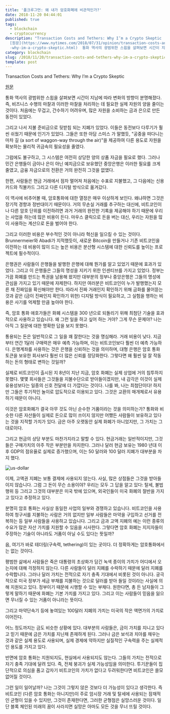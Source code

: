 ```yaml
---
title: '폴크루그먼: 왜 내가 암호화폐에 비관적인가?'
date: 2018-11-20 04:44:01
published: true
tags:
  - blockchain
  - cryptocurrency
description: "Transaction Costs and Tethers: Why I’m a Crypto Skeptic
  [원문](https://www.nytimes.com/2018/07/31/opinion/transaction-costs-and-tethers\
  -why-im-a-crypto-skeptic.html)  통화 역사의 광범위한 스윕을 살펴보면 시간이 지남에 따라 변화..."
category: blockchain
slug: /2018/11/20/transaction-costs-and-tethers-why-im-a-crypto-skeptic/
template: post
---
```


Transaction Costs and Tethers: Why I’m a Crypto Skeptic

[원문](https://www.nytimes.com/2018/07/31/opinion/transaction-costs-and-tethers-why-im-a-crypto-skeptic.html)

통화 역사의 광범위한 스윕을 살펴보면 시간이 지남에 따라 변화의 방향이 분명해졌다. 즉, 비즈니스 수행의 마찰과 이러한 마찰을 처리하는 데 필요한 실제 자원의 양을 줄이는 것이다. 처음에는 무겁고, 간수하기 어려우며, 많은 자원을 소비하는 금과 은으로 만든 동전이 있었다.

그리고 나서 지불 준비금으로 뒷받침 되는 지폐가 있었다. 이들은 동전보다 다루기가 훨씬 쉬웠기 때문에 인기가 있었다. 그들은 또한 아담 스미스 가 말했듯, "공중을 떠다니는 마차 길 (a sort of waggon-way through the air)"을 제공하여 다른 용도로 자원을 확보하는 물리적 귀금속의 필요성을 줄였다.

그럼에도 불구하고, 그 시스템은 여전히 상당한 양의 상품 자금을 필요로 했다. 그러나 민간 은행들이 금이나 은이 아닌 예치금으로 보유했던 중앙은행은 이러한 필요를 크게 줄였고, 금융 자금으로의 전환은 거의 완전히 그것을 없앴다.

한편, 사람들은 현금 거래에서 점차 멀어져 처음에는 수표로 지불했고, 그 다음에는 신용카드와 직불카드 그리고 다른 디지털 방식으로 옮겨갔다.

이 역사에 비추어볼 때, 암호통화에 대한 열정은 매우 이상하게 보인다. 왜냐하면 그것은 장기적 경향과 정반대이기 때문이다. 거의 무손실 거래를 추구하는 대신에, 비트코인이나 다른 암호 단위를 이전하려면 과거 거래의 완전한 기록을 제공해야 하기 때문에 우리는 사업을 하는데 많은 비용이 든다. 마우스 클릭으로 돈을 버는 대신, 우리는 자원을 많이 사용하는 계산으로 돈을 벌어야 한다.

그리고 이러한 비용은 부수적인 것이 아니라 혁신을 일으킬 수 있는 것이다. Brunnermeier와 Abadi가 지적했듯이, 새로운 Bitcoin을 만들거나 기존 비트코인을 이전하는 데 비용이 많이 드는 높은 비용은 분산형 시스템에 대한 신뢰도를 높이는 프로젝트에 필수적이다.

은행권은 사람들이 은행들을 발행한 은행에 대해 뭔가를 알고 있었기 때문에 효과가 있었다. 그리고 이 은행들은 그들의 명성을 지키기 위한 인센티브를 가지고 있었다. 정부는 가끔 화폐를 만드는 특권을 남용해 왔지만 대부분의 정부나 중앙은행은 그들의 명성에 관심을 가지고 있기 때문에 자제한다. 하지만 여러분은 비트코인이 누가 발행했는지 모른 채 진짜임을 확신해야만 한다. 따라서 진짜 거래인지 확인하기 위해 금화를 물어뜯는 것과 같은 (금이 진짜인지 확인하기 위한) 디지털 방식이 필요하고, 그 실험을 행하는 비용은 사기를 억제할 만큼 높아야 한다.

즉, 암호 통화 애호가들은 화폐 시스템을 300 년으로 되돌리기 위해 최첨단 기술을 효과적으로 사용하고 있습니다. 왜 그런 일을 하고 싶어 하는 거야? 그게 무슨 문제야? 나는 아직 그 질문에 대한 명확한 답을 보지 못했다.

통용되는 돈은 일반적으로 그 일을 꽤 잘한다는 것을 명심해라. 거래 비용이 낮다. 지금부터 연간 1달러 구매력은 매우 예측 가능하며, 이는 비트코인보다 훨씬 더 예측 가능하다. 은행계좌를 사용하는 것은 은행을 신뢰하는 것을 의미하며, 대형 은행은 암호 통화 토큰을 보유한 회사보다 훨씬 더 많은 신뢰를 정당화한다. 그렇다면 왜 훨씬 덜 잘 작동하는 돈의 형태로 변하는 것일까?

실제로 비트코인이 출시된 지 8년이 지난 지금, 암호 화폐는 실제 상업에 거의 침투하지 못했다. 몇몇 회사들은 그것들을 지불수단으로 받아들이겠지만, 내 감각은 이것이 실제 유용성보다는 일종의 신호 전달에 더 가깝다는 것이다. 나를 봐, 나는 최첨단이다! 하지만 그들은 투기적인 놀이로 압도적으로 이용되고 있다. 그것은 교환의 매개체로서 유용하기 때문이 아니다.

이것은 암호화폐가 결국 아무 것도 아닌 순수한 거품이라는 것을 의미하는가? 통화와 비슷한 다른 자산들이 실제로 돈으로 많이 쓰이지 않지만 어쨌든 사람들이 보유하고 있다는 것을 지적할 가치가 있다. 금은 아주 오랫동안 실제 화폐가 아니었지만, 그 가치는 그대로이다.

그리고 현금의 상당 부분도 마찬가지라고 말할 수 있다. 현금거래는 일반적이지만, 그것들은 구매가치의 아주 작은 부분만을 차지한다. 그러나 달러 현금 보유는 1980 년대 이후 GDP의 점유율로 실제로 증가했으며, 이는 50 달러와 100 달러 지폐가 대부분을 차지 했다.

![us-dollar](../images/us-dollar.png)

이제, 고액권 지폐는 보통 결제에 사용되지 않는다. 사실, 많은 상점들은 그것을 받아들이지 않습니다. 그럼 그 돈이 무슨 소용이야? 우리는 모두 그 답을 알고 있다: 탈세, 불법 행위 등 그리고 그것의 대부분은 미국 밖에 있으며, 외국인들이 미국 화폐의 절반을 가지고 있다고 추정하고 있다.

분명히 암호 통화는 사실상 동일한 사업의 일부와 경쟁하고 있습니다. 비트코인을 사용하여 청구서를 지불하는 사람은 거의 없지만 일부 사람들은 마약을 구입하고 선거를 전복하는 등 일부 사람들을 사용하고 있습니다. 그리고 금과 고액 지폐의 예는 이런 종류의 수요가 많은 자산 가치를 지원할 수 있음을 시사한다. 그렇다면 암호 화폐는 지지자들이 주장하는 기술이 아니라도 거품이 아닐 수도 있다는 뜻일까?

음, 여기가 바로 테더링(구속력, tethering)이 있는 곳이다. 더 정확하게는 암호통화에서는 없는 것이다.

평범한 삶에서 사람들은 죽은 대통령의 초상화가 담긴 녹색 종이의 가치가 어디에서 오는지에 대해 걱정하지 않는다. 다른 사람들이 달러 지폐를 수락하기 때문에 달러 지폐를 수락합니다. 그러나 달러 가치는 전적으로 자기 충족 기대에서 비롯된 것이 아니다. 궁극적으로 미국 정부가 세금 부채를 지불하는 것으로 달러를 받아 들일 것이라는 사실에 의해 지원되고 있다. 정부이기 때문에 시행할 수 있는 부채다. 원한다면, 총 든 남자들이 그렇게 말하기 때문에 화폐는 기본 가치를 가지고 있다. 그리고 이는 사람들이 믿음을 잃으면 무너질 수 있는 거품이 아니라는 뜻이다.

그리고 마약단속기 등에 놓여있는 100달러 지폐의 가치는 미국의 작은 액면가의 가치로 이어진다.

어느 정도까지는 금도 비슷한 상황에 있다. 대부분의 사람들은, 금이 가치를 지니고 있다고 믿기 때문에 금은 가치를 지닌채 존재하게 된다. 그러나 금은 보석과 치아를 채우는 것과 같은 실제 용도로 사용되며, 실제 경제에 약하지만 실질적인 구속력을 주는 실제적인 용도를 가지고 있다.

반면에 암호 통화는 지원되지도, 현실에서 사용되지도 않는다. 그들의 가치는 전적으로 자기 충족 기대에 달려 있다. 즉, 전체 붕괴가 실제 가능성임을 의미한다. 투기꾼들이 집단적으로 의심을 품고 갑자기 비트코인의 가치가 없다고 두려워한다면 비트코인은 쓸모없어질 것이다.

그런 일이 일어날까? 나는 그것이 그렇지 않은 것보다 더 가능성이 있다고 생각한다. 즉 비트코인 (다른 암호 통화는 아니지만)이 주로 암시장 거래 및 탈세에 사용되는 잠재적인 균형이 있을 수 있지만, 그것이 존재한다면, 그러한 균형점은 실망스러운 것이다. 일단 블록 체인된 미래의 꿈이 사라지면 실망은 아마도 모든 것을 무너 뜨릴 것이다.
